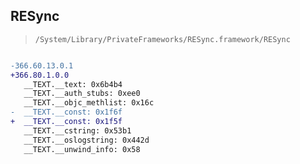 ## RESync

> `/System/Library/PrivateFrameworks/RESync.framework/RESync`

```diff

-366.60.13.0.1
+366.80.1.0.0
   __TEXT.__text: 0x6b4b4
   __TEXT.__auth_stubs: 0xee0
   __TEXT.__objc_methlist: 0x16c
-  __TEXT.__const: 0x1f6f
+  __TEXT.__const: 0x1f5f
   __TEXT.__cstring: 0x53b1
   __TEXT.__oslogstring: 0x442d
   __TEXT.__unwind_info: 0x58

```
